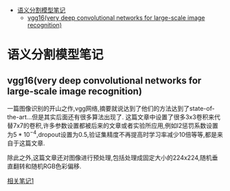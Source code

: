 - [语义分割模型笔记](#%e8%af%ad%e4%b9%89%e5%88%86%e5%89%b2%e6%a8%a1%e5%9e%8b%e7%ac%94%e8%ae%b0)
  - [vgg16(very deep convolutional networks for large-scale image recognition)](#vgg16very-deep-convolutional-networks-for-large-scale-image-recognition)
# 语义分割模型笔记

## vgg16(very deep convolutional networks for large-scale image recognition)
一篇图像识别的开山之作,vgg网络,摘要就说达到了他们的方法达到了state-of-the-art...但是其实后面还有很多算法出现了.
这篇文章中设置了很多3x3卷积来代替7x7的卷积,许多参数设置都被后来的文章或者实验所应用,例如l2惩罚系数设置为$5*10^{-4}$,dropout设置为0.5,验证集精度不再提高时学习率减少10倍等等,都是来自于这篇文章.  

除此之外,这篇文章还对图像进行预处理,包括处理成固定大小的224x224,随机垂直翻转和随机RGB色彩偏移.


[相关笔记1](http://deanhan.com/2018/07/26/vgg16/)

